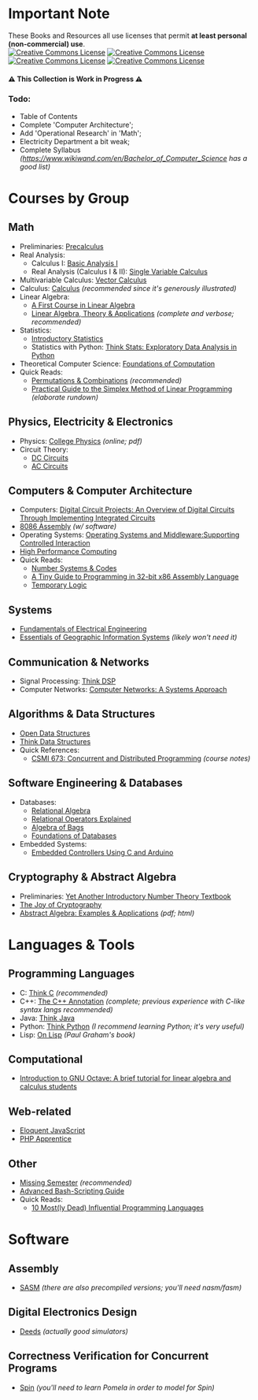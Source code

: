 # Important Note
These Books and Resources all use licenses that permit **at least personal (non-commercial) use**.  
<a rel="license" href="http://creativecommons.org/licenses/by-nc/4.0/"><img alt="Creative Commons License" style="border-width:0" src="https://i.creativecommons.org/l/by-nc/4.0/80x15.png" /></a>
<a rel="license" href="http://creativecommons.org/licenses/by/4.0/"><img alt="Creative Commons License" style="border-width:0" src="https://i.creativecommons.org/l/by/4.0/80x15.png" /></a>
<a rel="license" href="http://creativecommons.org/licenses/by-sa/4.0/"><img alt="Creative Commons License" style="border-width:0" src="https://i.creativecommons.org/l/by-sa/4.0/80x15.png" /></a>
<a rel="license" href="http://creativecommons.org/licenses/by-nc-sa/3.0/"><img alt="Creative Commons License" style="border-width:0" src="https://i.creativecommons.org/l/by-nc-sa/3.0/80x15.png" /></a>  
#### ⚠️ This Collection is Work in Progress ⚠️  
### Todo:
* Table of Contents
* Complete 'Computer Architecture';
* Add 'Operational Research' in 'Math';
* Electricity Department a bit weak;
* Complete Syllabus *(https://www.wikiwand.com/en/Bachelor_of_Computer_Science has a good list)*
# Courses by Group
## Math
* Preliminaries: [Precalculus](https://www.stitz-zeager.com/szprecalculus07042013.pdf)
* Real Analysis:
  * Calculus I: [Basic Analysis I](https://www.jirka.org/ra/realanal.pdf)
  * Real Analysis (Calculus I & II): [Single Variable Calculus](https://www.whitman.edu/mathematics/calculus/calculus.pdf)
* Multivariable Calculus: [Vector Calculus](http://www.mecmath.net/calc3book.pdf)
* Calculus: [Calculus](https://ocw.mit.edu/ans7870/resources/Strang/Edited/Calculus/Calculus.pdf) *(recommended since it's generously illustrated)*
* Linear Algebra: 
  * [A First Course in Linear Algebra](http://linear.ups.edu/download/fcla-3.50-tablet.pdf)
  * [Linear Algebra, Theory & Applications](https://resources.saylor.org/wwwresources/archived/site/wp-content/uploads/2012/02/Linear-Algebra-Kuttler-1-30-11-OTC.pdf) *(complete and verbose; recommended)*
* Statistics:
  * [Introductory Statistics](https://saylordotorg.github.io/text_introductory-statistics/)
  * Statistics with Python: [Think Stats: Exploratory Data Analysis in Python](http://greenteapress.com/thinkstats2/html/index.html)
* Theoretical Computer Science: [Foundations of Computation](http://math.hws.edu/FoundationsOfComputation/FoundationsOfComputation_2.3.2_6x9.pdf)
* Quick Reads:
  * [Permutations & Combinations](https://math.berkeley.edu/~arash/55/6_3.pdf) *(recommended)*
  * [Practical Guide to the Simplex Method of Linear Programming](http://math.jacobs-university.de/oliver/teaching/iub/spring2007/cps102/handouts/linear-programming.pdf) *(elaborate rundown)*
## Physics, Electricity & Electronics
* Physics: [College Physics](https://openstax.org/details/books/college-physics) *(online; pdf)*
* Circuit Theory:
  * [DC Circuits](https://shareok.org/bitstream/handle/11244/52245/DC%20Circuits,%201st%20Edition%20-%20Davis,%202016.pdf?sequence=17)
  * [AC Circuits](https://open.umn.edu/opentextbooks/formats/807)
## Computers & Computer Architecture
* Computers: [Digital Circuit Projects: An Overview of Digital Circuits Through Implementing Integrated Circuits](https://cupola.gettysburg.edu/cgi/viewcontent.cgi?article=1000&context=oer)
* [8086 Assembly](https://github.com/gurugio/book_assembly_8086) *(w/ software)*
* Operating Systems: [Operating Systems and Middleware:Supporting Controlled Interaction](https://gustavus.edu/mcs/max/os-book/osm-rev1.3.pdf)
* [High Performance Computing](https://cnx.org/exports/bb821554-7f76-44b1-89e7-8a2a759d1347@5.2.pdf/high-performance-computing-5.2.pdf)
* Quick Reads:
  * [Number Systems & Codes](http://www.aet.calu.edu/~jsumey/CET270/notes/01-Numbers.pdf)
  * [A Tiny Guide to Programming in 32-bit x86 Assembly Language](https://cs.dartmouth.edu/~sergey/cs258/tiny-guide-to-x86-assembly.pdf)
  * [Temporary Logic](https://staff.science.uva.nl/y.venema/papers/TempLog.pdf)
## Systems
* [Fundamentals of Electrical Engineering](https://cnx.org/exports/778e36af-4c21-4ef7-9c02-dae860eb7d14@9.72.pdf/fundamentals-of-electrical-engineering-i-9.72.pdf)
* [Essentials of Geographic Information Systems](https://saylordotorg.github.io/text_essentials-of-geographic-information-systems/) *(likely won't need it)*
## Communication & Networks
* Signal Processing: [Think DSP](http://greenteapress.com/thinkdsp/thinkdsp.pdf)
* Computer Networks: [Computer Networks: A Systems Approach](https://book.systemsapproach.org/)
## Algorithms & Data Structures
* [Open Data Structures](https://www.aupress.ca/app/uploads/120226_99Z_Morin_2013-Open_Data_Structures.pdf)
* [Think Data Structures](http://greenteapress.com/thinkdast/thinkdast.pdf)
* Quick References:
  * [CSMI 673: Concurrent and Distributed Programming](https://cs.lmu.edu/~ray/classes/cdp/) *(course notes)*
## Software Engineering & Databases
* Databases:
  * [Relational Algebra](http://pages.cs.wisc.edu/~dbbook/openAccess/firstEdition/slides/pdfslides/mod3l1.pdf)
  * [Relational Operators Explained](https://www.guru99.com/relational-algebra-dbms.html)
  * [Algebra of Bags](http://infolab.stanford.edu/~ullman/fcdb/aut07/slides/ra.pdf)
  * [Foundations of Databases](http://webdam.inria.fr/Alice/)
* Embedded Systems:
  * [Embedded Controllers Using C and Arduino](http://www.dissidents.com/resources/EmbeddedControllers.pdf)
## Cryptography & Abstract Algebra
* Preliminaries: [Yet Another Introductory Number Theory Textbook](https://www.poritz.net/jonathan/share/yaintt.pdf)
* [The Joy of Cryptography](https://web.engr.oregonstate.edu/~rosulekm/crypto/)
* [Abstract Algebra: Examples & Applications](http://abstractalgebra.altervista.org/index.html) *(pdf; html)*
# Languages & Tools
## Programming Languages
* C: [Think C](https://raw.githubusercontent.com/tscheffl/ThinkC/master/PDF/Think-C.pdf) *(recommended)*
* C++: [The C++ Annotation](http://www.icce.rug.nl/documents/cplusplus/) *(complete; previous experience with C-like syntax langs recommended)*
* Java: [Think Java](https://greenteapress.com/wp/think-java/)
* Python: [Think Python](http://www.greenteapress.com/thinkpython/thinkpython.pdf) *(I recommend learning Python; it's very useful)*
* Lisp: [On Lisp](http://www.paulgraham.com/onlisp.html) *(Paul Graham's book)*
## Computational
* [Introduction to GNU Octave: A brief tutorial for linear algebra and calculus students](http://www.wcc.vccs.edu/sites/default/files/Introduction-to-GNU-Octave.pdf)
## Web-related
* [Eloquent JavaScript](https://eloquentjavascript.net/)
* [PHP Apprentice](https://phpapprentice.com/)
## Other
* [Missing Semester](https://www.youtube.com/playlist?list=PLyzOVJj3bHQuloKGG59rS43e29ro7I57J) *(recommended)*
* [Advanced Bash-Scripting Guide](https://tldp.org/LDP/abs/html/index.html)
* Quick Reads:
  * [10 Most(ly Dead) Influential Programming Languages](https://hillelwayne.com/post/influential-dead-languages/)
# Software
## Assembly
* [SASM](https://dman95.github.io/SASM/english.html) *(there are also precompiled versions; you'll need nasm/fasm)*
## Digital Electronics Design
* [Deeds](https://www.digitalelectronicsdeeds.com/deeds.html) *(actually good simulators)*
## Correctness Verification for Concurrent Programs
* [Spin](https://spinroot.com/spin/Bin/) *(you'll need to learn Pomela in order to model for Spin)*
